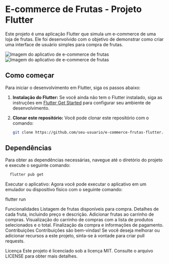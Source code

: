 # E-commerce de Frutas - Projeto Flutter

Este projeto é uma aplicação Flutter que simula um e-commerce de uma loja de frutas. Ele foi desenvolvido com o objetivo de demonstrar como criar uma interface de usuário simples para compra de frutas. 

![Imagem do aplicativo de e-commerce de frutas](https://exemplo.com/imagem1.png)
![Imagem do aplicativo de e-commerce de frutas](https://exemplo.com/imagem2.png)

## Como começar

Para iniciar o desenvolvimento em Flutter, siga os passos abaixo:

1. **Instalação do Flutter:** Se você ainda não tem o Flutter instalado, siga as instruções em [Flutter Get Started](https://docs.flutter.dev/get-started/install) para configurar seu ambiente de desenvolvimento.

2. **Clonar este repositório:** Você pode clonar este repositório com o comando:

   ```bash
   git clone https://github.com/seu-usuario/e-commerce-frutas-flutter.git


## Dependências

Para obter as dependências necessárias, navegue até o diretório do projeto e execute o seguinte comando:

```bash
  flutter pub get
  ```



Executar o aplicativo: Agora você pode executar o aplicativo em um emulador ou dispositivo físico com o seguinte comando:

flutter run

Funcionalidades
Listagem de frutas disponíveis para compra.
Detalhes de cada fruta, incluindo preço e descrição.
Adicionar frutas ao carrinho de compras.
Visualização do carrinho de compras com a lista de produtos selecionados e o total.
Finalização da compra e informações de pagamento.
Contribuições
Contribuições são bem-vindas! Se você deseja melhorar ou adicionar recursos a este projeto, sinta-se à vontade para criar pull requests.

Licença
Este projeto é licenciado sob a licença MIT. Consulte o arquivo LICENSE para obter mais detalhes.
